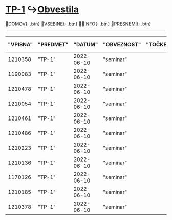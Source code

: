 # [TP-1](../index.md) ↪[Obvestila](./index.md) 

[🏡DOMOV](../index.md){: .btn}
[📝VSEBINE](../Vsebine/index.md){: .btn}
[👨‍🎓INFO](../info.md){: .btn}
[💾PRESNEMI](../Presnemi/index.md){: .btn}

---
 
| "VPISNA" | "PREDMET" | "DATUM" | "OBVEZNOST" | "TOČKE" | "OCENA [%]" | "Komentar" |
|------|------|------|------|------|------|------|
| 1210358 | "TP-1" | 2022-06-10 | "seminar" |  | 91% |  |
| 1190083 | "TP-1" | 2022-06-10 | "seminar" |  | 83% |  |
| 1210478 | "TP-1" | 2022-06-10 | "seminar" |  | 1% | "sem. ni opr." |
| 1210054 | "TP-1" | 2022-06-10 | "seminar" |  | 83% |  |
| 1210461 | "TP-1" | 2022-06-10 | "seminar" |  | 43% | "sem. ni opr." |
| 1210486 | "TP-1" | 2022-06-10 | "seminar" |  | 0% | "sem. ni opr." |
| 1210223 | "TP-1" | 2022-06-10 | "seminar" |  | 46% | "sem. ni opr." |
| 1210136 | "TP-1" | 2022-06-10 | "seminar" |  | 86% |  |
| 1170126 | "TP-1" | 2022-06-10 | "seminar" |  | 0% | "sem. ni opr." |
| 1210185 | "TP-1" | 2022-06-10 | "seminar" |  | 86% |  |
| 1210378 | "TP-1" | 2022-06-10 | "seminar" |  | 74% |  |


